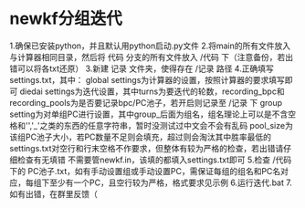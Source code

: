 # newkf分组迭代
1.确保已安装python，并且默认用python启动.py文件
2.将main的所有文件放入与计算器相同目录，然后将 代码 分支的所有文件放入 /代码 下（注意备份，若出错可以将各txt还原）
3.新建 记录 文件夹，使得存在 /记录 路径
4.正确填写settings.txt，其中：
global settings为计算器的设置，按照计算器的要求填写即可
diedai settings为迭代设置，其中turns为要迭代的轮数，recording_bpc和recording_pools为是否要记录bpc/PC池子，若开启则记录至 /记录 下
group setting为对单组PC进行设置，其中group_后面为组名，组名理论上可以是不含空格和'\','_'之类的东西的任意字符串，暂时没测试过中文会不会有乱码
pool_size为该组PC池子大小，若PC数量不足则会填充，超过则会淘汰其中胜率最低的
settings.txt对空行和行末空格不作要求，但整体有较为严格的检查，若出错请仔细检查有无填错
不需要管newkf.in，该填的都填入settings.txt即可
5.检查 /代码 下的 PC池子.txt，如有手动设置组或手动设置PC，需保证每组的组名和PC名对应，每组下至少有一个PC，且空行较为严格，格式要求见示例
6.运行迭代.bat
7.如有出错，在群里反馈（